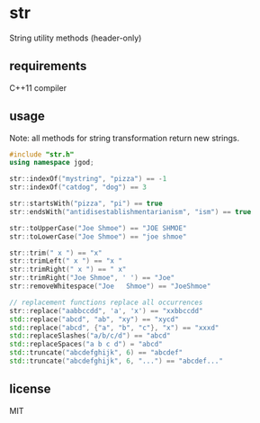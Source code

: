 # str

String utility methods (header-only)

## requirements

C++11 compiler

## usage

Note: all methods for string transformation return new strings.

```cpp
#include "str.h"
using namespace jgod;

str::indexOf("mystring", "pizza") == -1
str::indexOf("catdog", "dog") == 3

str::startsWith("pizza", "pi") == true
str::endsWith("antidisestablishmentarianism", "ism") == true

str::toUpperCase("Joe Shmoe") == "JOE SHMOE"
str::toLowerCase("Joe Shmoe") == "joe shmoe"

str::trim(" x ") == "x"
str::trimLeft(" x ") == "x "
str::trimRight(" x ") == " x"
str::trimRight("Joe Shmoe", ' ') == "Joe"
str::removeWhitespace("Joe   Shmoe") == "JoeShmoe"

// replacement functions replace all occurrences
str::replace("aabbccdd", 'a', 'x') == "xxbbccdd"
std::replace("abcd", "ab", "xy") == "xycd"
std::replace("abcd", {"a", "b", "c"}, "x") == "xxxd"
std::replaceSlashes("a/b/c/d") == "abcd"
std::replaceSpaces("a b c d") = "abcd"
std::truncate("abcdefghijk", 6) == "abcdef"
std::truncate("abcdefghijk", 6, "...") == "abcdef..."
```

## license

MIT